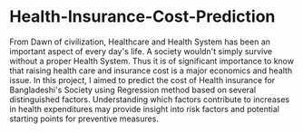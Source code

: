 # Health-Insurance-Cost-Prediction
From Dawn of civilization, Healthcare and Health System has been an important aspect of every day's life. A society wouldn't simply survive without a proper Health System. Thus it is of significant importance to know that raising  health care and insurance cost is a major economics and health issue.
In this project, I aimed to predict the cost of Health insurance for Bangladeshi's Society using Regression method based on several distinguished factors. Understanding which factors contribute to increases in health expenditures may provide insight into risk factors and potential starting points for preventive measures.
